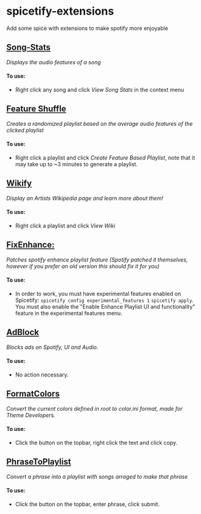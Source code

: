 # spicetify-extensions

Add some spice with extensions to make spotify more enjoyable

## [Song-Stats](./songstats/README.md)

*Displays the audio features of a song*

#### To use:

* Right click any song and click *View Song Stats* in the context menu

## [Feature Shuffle](./featureshuffle/README.md)

*Creates a randomized playlist based on the average audio features of the clicked playlist*

#### To use:

* Right click a playlist and click *Create Feature Based Playlist*, note that it may take up to ~3 minutes to generate a playlist.

## [Wikify](./wikify/README.md)

*Display an Artists Wikipedia page and learn more about them!*

#### To use:

* Right click a playlist and click *View Wiki*

## [FixEnhance:](./old-sidebar/README.md)

*Patches spotify enhance playlist feature (Spotify patched it themselves, however if you prefer an old version this should fix it for you)*

#### To use:

* In order to work, you must have experimental features enabled on Spicetify:
``spicetify config experimental_features 1``
``spicetify apply``.
You must also enable the "Enable Enhance Playlist UI and functionality" feature in the experimental features menu.

## [AdBlock](./adblock/README.md)

*Blocks ads on Spotify, UI and Audio.*

#### To use:

* No action necessary.

## [FormatColors](./formatColors/README.md)

*Convert the current colors defined in root to color.ini format, made for Theme Developers.*

#### To use:

* Click the button on the topbar, right click the text and click copy.

## [PhraseToPlaylist](./phraseToPlaylist/README.md)

*Convert a phrase into a playlist with songs arraged to make that phrase*

#### To use:

* Click the button on the topbar, enter phrase, click submit.
